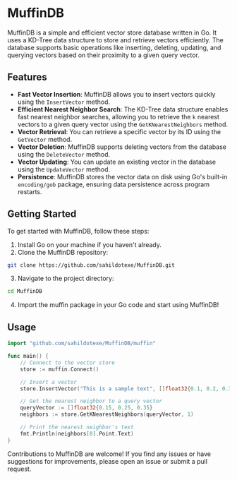 # MuffinDB

MuffinDB is a simple and efficient vector store database written in Go. It uses a KD-Tree data structure to store and retrieve vectors efficiently. The database supports basic operations like inserting, deleting, updating, and querying vectors based on their proximity to a given query vector.

## Features

- **Fast Vector Insertion**: MuffinDB allows you to insert vectors quickly using the `InsertVector` method.
- **Efficient Nearest Neighbor Search**: The KD-Tree data structure enables fast nearest neighbor searches, allowing you to retrieve the `k` nearest vectors to a given query vector using the `GetKNearestNeighbors` method.
- **Vector Retrieval**: You can retrieve a specific vector by its ID using the `GetVector` method.
- **Vector Deletion**: MuffinDB supports deleting vectors from the database using the `DeleteVector` method.
- **Vector Updating**: You can update an existing vector in the database using the `UpdateVector` method.
- **Persistence**: MuffinDB stores the vector data on disk using Go's built-in `encoding/gob` package, ensuring data persistence across program restarts.

## Getting Started

To get started with MuffinDB, follow these steps:

1. Install Go on your machine if you haven't already.
2. Clone the MuffinDB repository:

```bash
git clone https://github.com/sahildotexe/MuffinDB.git
```

3. Navigate to the project directory:
```bash
cd MuffinDB
```

4. Import the muffin package in your Go code and start using MuffinDB!

## Usage

```go
import "github.com/sahildotexe/MuffinDB/muffin"

func main() {
    // Connect to the vector store
    store := muffin.Connect()

    // Insert a vector
    store.InsertVector("This is a sample text", []float32{0.1, 0.2, 0.3})

    // Get the nearest neighbor to a query vector
    queryVector := []float32{0.15, 0.25, 0.35}
    neighbors := store.GetKNearestNeighbors(queryVector, 1)

    // Print the nearest neighbor's text
    fmt.Println(neighbors[0].Point.Text)
}
```

Contributions to MuffinDB are welcome! If you find any issues or have suggestions for improvements, please open an issue or submit a pull request.

